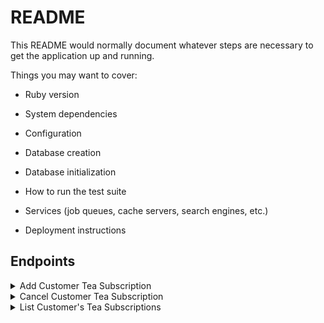 # README

This README would normally document whatever steps are necessary to get the
application up and running.

Things you may want to cover:

* Ruby version

* System dependencies

* Configuration

* Database creation

* Database initialization

* How to run the test suite

* Services (job queues, cache servers, search engines, etc.)

* Deployment instructions

## Endpoints
<details>
<summary>Add Customer Tea Subscription</summary>

Request
```http
POST /api/v0/customers/1/subscriptions
```

Body
```JSON
{
  "teas": [1, 2],
  "title": "Tea for Two",
  "price": 15,
  "frequency": "weekly",
  "status": "active"
}
```

Response
```JSON
{
  "data": {
    "id": "1",
    "type": "subscription",
    "attributes": {
      "title": "Tea for Two",
      "price": 15.0,
      "status": "active",
      "frequency": "weekly"
    },
    "relationships": {
      "teas": {
        "data": [
          {
            "id": "1",
            "type": "tea"
          },
          {
            "id": "2",
            "type": "tea"
          }
        ]
      }
    }
  }
}
```

</details>

<details>
<summary>Cancel Customer Tea Subscription</summary>

Request
```http
PATCH /api/v0/customers/1/subscriptions/2
```

Body
```JSON
{
  "status": "cancelled"
}
```

Response
```JSON
{
  "data": {
    "id": "2",
    "type": "subscription",
    "attributes": {
      "title": "Tea for Two",
      "price": 15.0,
      "status": "cancelled",
      "frequency": "weekly"
    },
    "relationships": {
      "teas": {
        "data": [
          {
            "id": "1",
            "type": "tea"
          },
          {
            "id": "2",
            "type": "tea"
          }
        ]
      }
    }
  }
}
```
</details>

<details>
<summary>List Customer's Tea Subscriptions</summary>

Request
```http
GET /api/v0/customers/1/subscriptions
```

Response
```JSON
{
  "data": [
    {
      "id": "1",
      "type": "subscription",
      "attributes": {
        "title": "Tea for Two",
        "price": 15.0,
        "status": "active",
        "frequency": "weekly"
      },
      "relationships": {
        "teas": {
          "data": [
            {
              "id": "1",
              "type": "tea"
            },
            {
              "id": "2",
              "type": "tea"
            }
          ]
        }
      }
    },
    {
      "id": "2",
      "type": "subscription",
      "attributes": {
        "title": "Par-tea!",
        "price": 10.0,
        "status": "cancelled",
        "frequency": "monthly"
      },
      "relationships": {
        "teas": {
          "data": [
            {
              "id": "3",
              "type": "tea"
            }
          ]
        }
      }
    }
  ]
}
```
</details>
